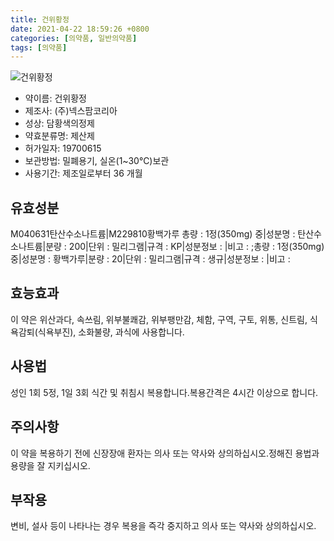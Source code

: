 ```yaml
---
title: 건위황정
date: 2021-04-22 18:59:26 +0800
categories: [의약품, 일반의약품]
tags: [의약품]
---
```

![건위황정](https://nedrug.mfds.go.kr/pbp/cmn/itemImageDownload/147428268052300149)

- 약이름: 건위황정
- 제조사: (주)넥스팜코리아
- 성상: 담황색의정제
- 약효분류명: 제산제
- 허가일자: 19700615
- 보관방법: 밀폐용기, 실온(1~30℃)보관
- 사용기간: 제조일로부터 36 개월
## 유효성분
M040631탄산수소나트륨|M229810황백가루
총량 : 1정(350mg) 중|성분명 : 탄산수소나트륨|분량 : 200|단위 : 밀리그램|규격 : KP|성분정보 : |비고 : ;총량 : 1정(350mg) 중|성분명 : 황백가루|분량 : 20|단위 : 밀리그램|규격 : 생규|성분정보 : |비고 :
## 효능효과
이 약은 위산과다, 속쓰림, 위부불쾌감, 위부팽만감, 체함, 구역, 구토, 위통, 신트림, 식욕감퇴(식욕부진), 소화불량, 과식에 사용합니다.
## 사용법
성인 1회 5정, 1일 3회 식간 및 취침시 복용합니다.복용간격은 4시간 이상으로 합니다.
## 주의사항
이 약을 복용하기 전에 신장장애 환자는 의사 또는 약사와 상의하십시오.정해진 용법과 용량을 잘 지키십시오.
## 부작용
변비, 설사 등이 나타나는 경우 복용을 즉각 중지하고 의사 또는 약사와 상의하십시오.
